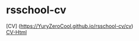 # rsschool-cv
[CV] (https://YuryZeroCool.github.io/rsschool-cv/cv)\
[CV-Html](https://YuryZeroCool.github.io/rsschool-cv/cv)

